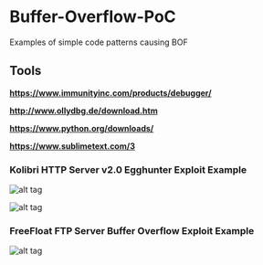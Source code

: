 # Buffer-Overflow-PoC
Examples of simple code patterns causing BOF

## Tools 
**https://www.immunityinc.com/products/debugger/**

**http://www.ollydbg.de/download.htm**

**https://www.python.org/downloads/**

**https://www.sublimetext.com/3**



### Kolibri HTTP Server v2.0 Egghunter Exploit Example
![alt tag](https://emreovunc.com/projects/Kolibri-Egghunter-2.png)


![alt tag](https://emreovunc.com/projects/Kolibri-Egghunter.png)

### FreeFloat FTP Server Buffer Overflow Exploit Example
![alt tag](https://emreovunc.com/projects/FreeFloatServer-BoF-Exploit.png)

